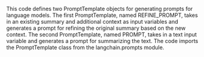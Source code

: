 This code defines two PromptTemplate objects for generating prompts for language models. The first PromptTemplate, named REFINE_PROMPT, takes in an existing summary and additional context as input variables and generates a prompt for refining the original summary based on the new context. The second PromptTemplate, named PROMPT, takes in a text input variable and generates a prompt for summarizing the text. The code imports the PromptTemplate class from the langchain.prompts module.

